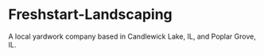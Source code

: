 # Freshstart-Landscaping
A local yardwork company based in Candlewick Lake, IL, and Poplar Grove, IL. 
